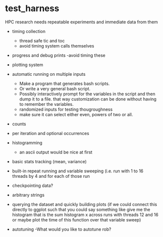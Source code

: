 test_harness
============

HPC research needs repeatable experiments and immediate data from them

- timing collection
  - thread safe tic and toc
  - avoid timing system calls themselves
- progress and debug prints
  -avoid timing these
- plotting system
- automatic running on multiple inputs
  - Make a program that generates bash scripts.
  - Or write a very general bash script.
  - Possibly interactively prompt for the variables in the script and then dump it to a file. that way customization can be done without having to remember the variables.
  - randomized inputs for testing thougroughness
  - make sure it can select either even, powers of two or all.

- counts
- per iteration and optional occurrences
- histogramming
  - an ascii output would be nice at first
- basic stats tracking (mean, variance)
- built-in repeat running and variable sweeping (i.e. run with 1 to 16 threads by 4 and for each of those run 
- checkpointing data?
- arbitrary strings
- querying the dataset and quickly building plots (if we could connect this directly to ggplot such that you could say something like give me the histogram that is the sum histogram x across runs with threads 12 and 16 or maybe plot the time of this function over that variable sweep)
- autotuning
  -What would you like to autotune rob?
